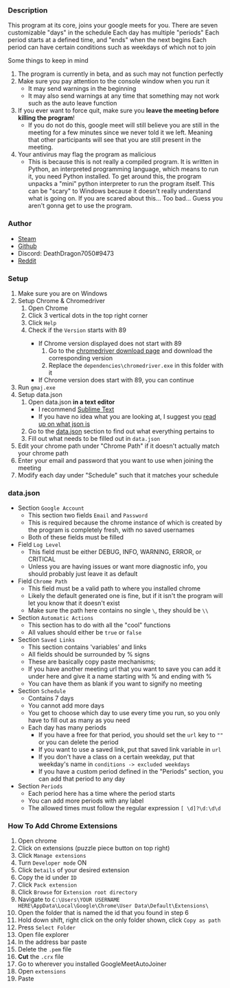<div class="section">
    <h3 class="section-title">Description</h3>
    <div class="container">
    <p>
        This program at its core, joins your google meets for you. 
        There are seven customizable "days" in the schedule
        Each day has multiple "periods"
        Each period starts at a defined time, and "ends" when the next begins
        Each period can have certain conditions such as weekdays of which not to join
    </p>
    Some things to keep in mind
    <ol class="indent">
        <li>
            The program is currently in beta, and as such may not function perfectly
        </li>
        <li>
            Make sure you pay attention to the console window when you run it
            <ul class="indent">
                <li>It may send warnings in the beginning</li>
                <li>It may also send warnings at any time that something may not work such as the auto leave function</li>
            </ul>
        </li>
        <li>
            If you ever want to force quit, make sure you <b>leave the meeting before killing the program</b>!
            <ul class="indent">
                <li>
                    If you do not do this, google meet will still believe you are still in the meeting for a few minutes since we never told it we left. 
                    Meaning that other participants will see that you are still present in the meeting. 
                </li>
            </ul>
        </li>
        <li>
            Your antivirus may flag the program as malicious
            <ul class="indent">
                <li>
                    This is because this is not really a compiled program. 
                    It is written in Python, an interpreted programming language, which means to run it, you need Python installed. 
                    To get around this, the program unpacks a "mini" python interpreter to run the program itself. 
                    This can be "scary" to Windows because it doesn't really understand what is going on. 
                    If you are scared about this... Too bad... Guess you aren't gonna get to use the program. 
                </li>
            </ul>
        </li>
    </ol>
    </div>
</div>


<div class="section">
    <h3 class="section-title">Author</h3>
    <div class="container">
    <ul>
        <li><a href="https://steamcommunity.com/id/DeathDragon7050/" target="_blank">Steam</a></li>
        <li><a href="https://github.com/DeathDragon7050" target="_blank">Github</a></li>
        <li>Discord: DeathDragon7050#9473</li>
        <li><a href="https://www.reddit.com/user/DeathDragon7050" target="_blank">Reddit</a></li>
    </ul>
    </div>
</div>


<div class="section">
    <h3 class="section-title">Setup</h3>
    <div class="container">
    <ol>
        <li>Make sure you are on Windows</li>
        <li>
            Setup Chrome & Chromedriver
            <ol class="indent">
                <li>Open Chrome</li>
                <li>Click 3 vertical dots in the top right corner</li>
                <li>Click <code>Help</code></li>
                <li>Check if the <code>Version</code> starts with 89</li>
                <ul class="indent">
                    <li>
                        If Chrome version displayed does not start with 89
                        <ol class="indent">
                            <li>Go to the <a href="https://chromedriver.chromium.org/downloads" target="_blank">chromedriver download page</a> and download the corresponding version</li>
                            <li>Replace the <code>dependencies\chromedriver.exe</code> in this folder with it</li>
                        </ol>
                    </li>
                    <li>If Chrome version does start with 89, you can continue</li>
                </ul>
            </ol>
        </li>
        <li>Run <code>gmaj.exe</code></li>
        <li>
            Setup data.json
            <ol class="indent">
                <li>
                    Open data.json <b>in a text editor</b>
                    <ul class="indent">
                        <li>I recommend <a href="https://www.sublimetext.com/" target="_blank">Sublime Text</a></li>
                        <li>If you have no idea what you are looking at, I suggest you <a href="https://www.json.org/json-en.html" target="_blank">read up on what json is</a></li>
                    </ul>
                </li>
                <li>Go to the <a href="#section-data.json">data.json</a> section to find out what everything pertains to</li>
                <li>Fill out what needs to be filled out in <code>data.json</code></li>
            </ol>
        </li>
        <li>Edit your chrome path under "Chrome Path" if it doesn't actually match your chrome path</li>
        <li>Enter your email and password that you want to use when joining the meeting</li>
        <li>Modify each day under "Schedule" such that it matches your schedule</li>
    </ol>
    </div>
</div>


<div class="section">
    <h3 class="section-title">data.json</h3>
    <div class="container">
    <ul>
        <li>
            Section <code>Google Account</code>
            <ul class="indent">
                <li>This section two fields <code>Email</code> and <code>Password</code></li>
                <li>This is required because the chrome instance of which is created by the program is completely fresh, with no saved usernames</li>
                <li>Both of these fields must be filled</li>
            </ul>
        </li>
        <li>
            Field <code>Log Level</code>
            <ul class="indent">
                <li>This field must be either DEBUG, INFO, WARNING, ERROR, or CRITICAL</li>
                <li>Unless you are having issues or want more diagnostic info, you should probably just leave it as default</li>
            </ul>
        </li>
        <li>
            Field <code>Chrome Path</code>
            <ul class="indent">
                <li>This field must be a valid path to where you installed chrome</li>
                <li>Likely the default generated one is fine, but if it isn't the program will let you know that it doesn't exist</li>
                <li>Make sure the path here contains no single <code>\</code>, they should be <code>\\</code></li>
            </ul>
        </li>
        <li>
            Section <code>Automatic Actions</code>
            <ul class="indent">
                <li>This section has to do with all the "cool" functions</li>
                <li>All values should either be <code>true</code> or <code>false</code></li>
            </ul>
        </li>
        <li>
            Section <code>Saved Links</code>
            <ul class="indent">
                <li>This section contains 'variables' and links</li>
                <li>All fields should be surrounded by % signs</li>
                <li>These are basically copy paste mechanisms;</li>
                <li>If you have another meeting url that you want to save you can add it under here and give it a name starting with % and ending with %</li>
                <li>You can have them as blank if you want to signify no meeting</li>
            </ul>
        </li>
        <li>
            Section <code>Schedule</code>
            <ul class="indent">
                <li>Contains 7 days</li>
                <li>You cannot add more days</li>
                <li>You get to choose which day to use every time you run, so you only have to fill out as many as you need</li>
                <li>
                    Each day has many periods
                    <ul class="indent">
                        <li>If you have a free for that period, you should set the <code>url</code> key to <code>""</code> or you can delete the period</li>
                        <li>If you want to use a saved link, put that saved link variable in <code>url</code></li>
                        <li>If you don't have a class on a certain weekday, put that weekday's name in <code>conditions -> excluded weekdays</code></li>
                        <li>If you have a custom period defined in the "Periods" section, you can add that period to any day</li>
                    </ul>
                </li>
            </ul>
        </li>
        <li>
            Section <code>Periods</code>
            <ul class="indent">
                <li>Each period here has a time where the period starts</li>
                <li>You can add more periods with any label</li>
                <li>The allowed times must follow the regular expression <code>[ \d]?\d:\d\d</code></li>
            </ul>
        </li>
    </ul>
    </div>
</div>

<div class="section">
    <h3 class="section-title">How To Add Chrome Extensions</h3>
    <div class="container">
    <ol>
        <li>Open chrome</li>
        <li>Click on extensions (puzzle piece button on top right)</li>
        <li>Click <code>Manage extensions</code></li>
        <li>Turn <code>Developer mode</code> ON</li>
        <li>Click <code>Details</code> of your desired extension</li>
        <li>Copy the id under <code>ID</code></li>
        <li>Click <code>Pack extension</code></li>
        <li>Click <code>Browse</code> for <code>Extension root directory</code></li>
        <li>Navigate to <code>C:\Users\YOUR USERNAME HERE\AppData\Local\Google\Chrome\User Data\Default\Extensions\</code></li>
        <li>Open the folder that is named the id that you found in step 6</li>
        <li>Hold down shift, right click on the only folder shown, click <code>Copy as path</code></li>
        <li>Press <code>Select Folder</code></li>
        <li>Open file explorer</li>
        <li>In the address bar paste</li>
        <li>Delete the <code>.pem</code> file</li>
        <li><b>Cut</b> the <code>.crx</code> file</li>
        <li>Go to wherever you installed GoogleMeetAutoJoiner</li>
        <li>Open <code>extensions</code></li>
        <li>Paste</li>
    </ol>
    </div>
</div>
